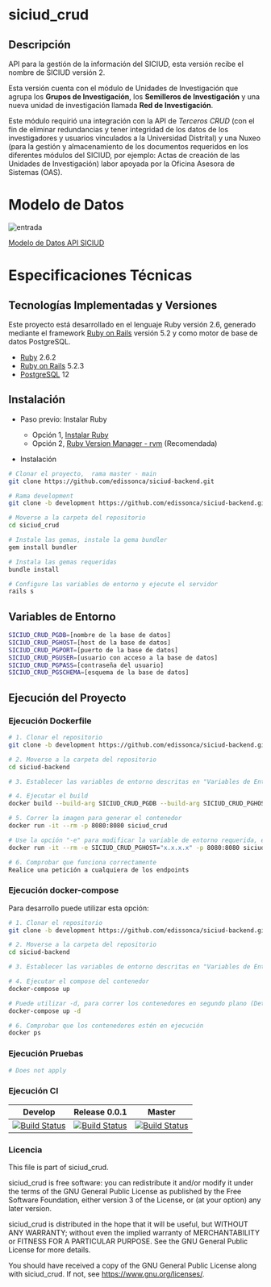 
# siciud_crud

## Descripción

API para la gestión de la información del SICIUD, esta versión recibe el nombre de SICIUD versión 2.

Esta versión cuenta con el módulo de Unidades de Investigación que agrupa los **Grupos de Investigación**, 
los **Semilleros de Investigación** y una nueva unidad de investigación llamada **Red de Investigación**.

Este módulo requirió una integración con la API de *Terceros CRUD* (con el fin de eliminar redundancias y 
tener integridad de los datos de los investigadores y usuarios vinculados a la Universidad Distrital) y 
una Nuxeo (para la gestión y almacenamiento de los documentos requeridos en los diferentes módulos del SICIUD,
por ejemplo: Actas de creación de las Unidades de Investigación) labor apoyada por la Oficina Asesora de Sistemas 
(OAS).

# Modelo de Datos

![entrada](https://github.com/udistrital/siciud_crud/blob/feature-products-pr1/docs/Modulo-Grupos-MER.png)

[Modelo de Datos API SICIUD](https://github.com/udistrital/siciud_crud/blob/feature-products-pr1/docs/Modulo-Grupos-MER.png)

# Especificaciones Técnicas

## Tecnologías Implementadas y Versiones

Este proyecto está desarrollado en el lenguaje Ruby versión 2.6, generado mediante el 
framework [Ruby on Rails](https://rubyonrails.org/) versión 5.2 y como motor de base de datos
PostgreSQL.

* [Ruby](https://www.ruby-lang.org/es/) 2.6.2
* [Ruby on Rails](https://rubyonrails.org/) 5.2.3
* [PostgreSQL](https://www.postgresql.org/) 12

## Instalación

* Paso previo: Instalar Ruby
    * Opción 1, [Instalar Ruby](https://www.ruby-lang.org/es/documentation/installation/)
    * Opción 2, [Ruby Version Manager - rvm](https://rvm.io/rvm/install) (Recomendada)

* Instalación

```bash
# Clonar el proyecto,  rama master - main
git clone https://github.com/edissonca/siciud-backend.git

# Rama development
git clone -b development https://github.com/edissonca/siciud-backend.git

# Moverse a la carpeta del repositorio
cd siciud_crud

# Instale las gemas, instale la gema bundler
gem install bundler

# Instala las gemas requeridas
bundle install

# Configure las variables de entorno y ejecute el servidor
rails s
```

## Variables de Entorno

```sh
SICIUD_CRUD_PGDB=[nombre de la base de datos]
SICIUD_CRUD_PGHOST=[host de la base de datos]
SICIUD_CRUD_PGPORT=[puerto de la base de datos]
SICIUD_CRUD_PGUSER=[usuario con acceso a la base de datos]
SICIUD_CRUD_PGPASS=[contraseña del usuario]
SICIUD_CRUD_PGSCHEMA=[esquema de la base de datos]
```

## Ejecución del Proyecto

### Ejecución Dockerfile

```sh
# 1. Clonar el repositorio
git clone -b development https://github.com/edissonca/siciud-backend.git

# 2. Moverse a la carpeta del repositorio
cd siciud-backend

# 3. Establecer las variables de entorno descritas en "Variables de Entorno"

# 4. Ejecutar el build
docker build --build-arg SICIUD_CRUD_PGDB --build-arg SICIUD_CRUD_PGHOST --build-arg SICIUD_CRUD_PGPORT --build-arg SICIUD_CRUD_PGUSER --build-arg SICIUD_CRUD_PGPASS --build-arg SICIUD_CRUD_PGSCHEMA -t siciud_crud .

# 5. Correr la imagen para generar el contenedor
docker run -it --rm -p 8080:8080 siciud_crud

# Use la opción "-e" para modificar la variable de entorno requerida, ejemplo
docker run -it --rm -e SICIUD_CRUD_PGHOST="x.x.x.x" -p 8080:8080 siciud_crud

# 6. Comprobar que funciona correctamente
Realice una petición a cualquiera de los endpoints
```

### Ejecución docker-compose

Para desarrollo puede utilizar esta opción:

```sh
# 1. Clonar el repositorio
git clone -b development https://github.com/edissonca/siciud-backend.git

# 2. Moverse a la carpeta del repositorio
cd siciud-backend

# 3. Establecer las variables de entorno descritas en "Variables de Entorno"

# 4. Ejecutar el compose del contenedor
docker-compose up

# Puede utilizar -d, para correr los contenedores en segundo plano (Detached mode)
docker-compose up -d

# 6. Comprobar que los contenedores estén en ejecución
docker ps
```

### Ejecución Pruebas

```bash
# Does not apply
```

### Ejecución CI

| Develop                                                                                                                                                                                                  | Release 0.0.1                                                                                                                                                                                                   | Master                                                                                                                                                                            |
| -------------------------------------------------------------------------------------------------------------------------------------------------------------------------------------------------------- | -------------------------------------------------------------------------------------------------------------------------------------------------------------------------------------------------------------- | --------------------------------------------------------------------------------------------------------------------------------------------------------------------------------- |
| [![Build Status](https://hubci.portaloas.udistrital.edu.co/api/badges/udistrital/siciud_crud/status.svg?ref=refs/heads/develop)](https://hubci.portaloas.udistrital.edu.co/udistrital/siciud_crud) | [![Build Status](https://hubci.portaloas.udistrital.edu.co/api/badges/udistrital/siciud_crud/status.svg?ref=refs/heads/release/0.0.1)](https://hubci.portaloas.udistrital.edu.co/udistrital/siciud_crud) | [![Build Status](https://hubci.portaloas.udistrital.edu.co/api/badges/udistrital/siciud_crud/status.svg)](https://hubci.portaloas.udistrital.edu.co/udistrital/siciud_crud) |

### Licencia

This file is part of siciud_crud.

siciud_crud is free software: you can redistribute it and/or modify it under the terms of the GNU General Public License as published by the Free Software Foundation, either version 3 of the License, or (at your option) any later version.

siciud_crud is distributed in the hope that it will be useful, but WITHOUT ANY WARRANTY; without even the implied warranty of MERCHANTABILITY or FITNESS FOR A PARTICULAR PURPOSE. See the GNU General Public License for more details.

You should have received a copy of the GNU General Public License along with siciud_crud. If not, see https://www.gnu.org/licenses/.



